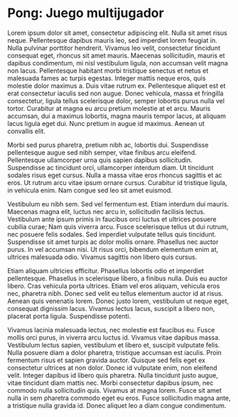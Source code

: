 # Pong: Juego multijugador  

Lorem ipsum dolor sit amet, consectetur adipiscing elit. Nulla sit amet risus neque. Pellentesque dapibus mauris leo, sed imperdiet lorem feugiat in. Nulla pulvinar porttitor hendrerit. Vivamus leo velit, consectetur tincidunt consequat eget, rhoncus sit amet mauris. Maecenas sollicitudin, mauris et dapibus condimentum, mi nisl vestibulum ligula, non accumsan velit magna non lacus. Pellentesque habitant morbi tristique senectus et netus et malesuada fames ac turpis egestas. Integer mattis neque eros, quis molestie dolor maximus a. Duis vitae rutrum ex. Pellentesque aliquet est et erat consectetur iaculis sed non augue. Donec vehicula, massa et fringilla consectetur, ligula tellus scelerisque dolor, semper lobortis purus nulla vel tortor. Curabitur at magna eu arcu pretium molestie at et arcu. Mauris accumsan, dui a maximus lobortis, magna mauris tempor lacus, at aliquam lacus ligula eget dui. Nunc pretium in augue id maximus. Aenean ut convallis elit.

Morbi sed purus pharetra, pretium nibh ac, lobortis dui. Suspendisse pellentesque augue sed nibh semper, vitae finibus arcu eleifend. Pellentesque ullamcorper urna quis sapien dapibus sollicitudin. Suspendisse ac tincidunt orci, ullamcorper interdum diam. Ut tincidunt sodales risus eget cursus. Nulla a massa vitae eros rhoncus sagittis et ac eros. Ut rutrum arcu vitae ipsum ornare cursus. Curabitur id tristique ligula, in vehicula enim. Nam congue sed leo sit amet euismod.

Vestibulum eu nibh sem. Sed vel fermentum est. Etiam interdum dui mauris. Maecenas magna elit, luctus nec arcu in, sollicitudin facilisis lectus. Vestibulum ante ipsum primis in faucibus orci luctus et ultrices posuere cubilia curae; Nam quis viverra arcu. Fusce scelerisque tellus ut dui rutrum, nec posuere felis sodales. Sed imperdiet vulputate tellus quis tincidunt. Suspendisse sit amet turpis ac dolor mollis ornare. Phasellus nec auctor purus. In vel accumsan nisi. Ut risus orci, bibendum elementum enim at, ultrices malesuada odio. Vivamus sagittis non libero quis cursus.

Etiam aliquam ultricies efficitur. Phasellus lobortis odio et imperdiet pellentesque. Phasellus in scelerisque libero, a finibus nulla. Duis eu auctor libero. Cras vehicula porta ultrices. Etiam vel eros aliquam, vehicula eros nec, pharetra nibh. Donec sed velit eu tellus elementum auctor id at risus. Aenean quis venenatis lorem. Donec justo lorem, vestibulum ut neque eget, consequat dignissim lacus. Vivamus lectus lacus, suscipit a libero non, placerat porta ligula. Suspendisse potenti.

Vivamus lacinia malesuada lectus, nec molestie est faucibus eu. Fusce mollis orci purus, in viverra arcu luctus id. Vivamus vitae dapibus massa. Vestibulum lectus sapien, vestibulum et libero et, suscipit vulputate felis. Nulla posuere diam a dolor pharetra, tristique accumsan est iaculis. Proin fermentum risus et sapien gravida auctor. Quisque sed felis eget ex consectetur ultrices at non dolor. Donec id vulputate enim, non eleifend velit. Integer dapibus id libero quis pharetra. Nulla tincidunt justo augue, vitae tincidunt diam mattis nec. Morbi consectetur dapibus ipsum, nec commodo nulla sollicitudin quis. Vivamus at magna lorem. Fusce sit amet nulla in sem pharetra commodo eget eu eros. Fusce sollicitudin magna ante, a tristique nulla gravida id. Donec aliquet leo a diam congue condimentum. 
